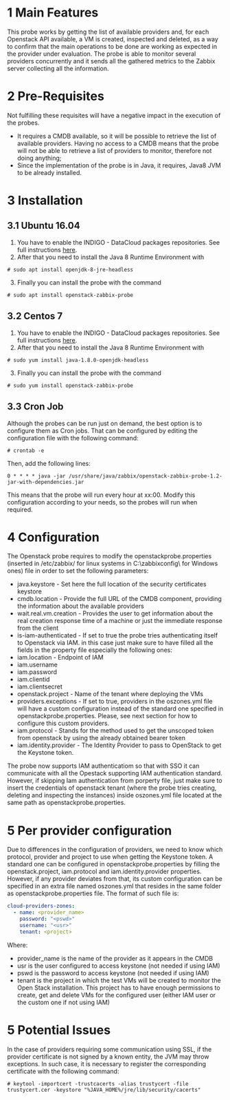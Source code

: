 # 1 Main Features

This probe works by getting the list of available providers and, for each Openstack API available, a VM is created, inspected and deleted, as a way to confirm that the main operations to be done are working as expected in the provider under evaluation. The probe is able to monitor several providers concurrently and it sends all the gathered metrics to the Zabbix server collecting all the information.

# 2 Pre-Requisites

Not fulfilling these requisites will have a negative impact in the execution of the probes.

 * It requires a CMDB available, so it will be possible to retrieve the list of available providers. Having no access to a CMDB means that the probe will not be able to retrieve a list of providers to monitor, therefore not doing anything;
 * Since the implementation of the probe is in Java, it requires, Java8 JVM to be already installed.

# 3 Installation

## 3.1 Ubuntu 16.04
  1. You have to enable the INDIGO - DataCloud packages repositories. See full instructions
  [here](https://indigo-dc.gitbooks.io/indigo-datacloud-releases/content/generic_installation_and_configuration_guide_2.html#id4).
  2. After that you need to install the Java 8 Runtime Environment with
  ```
  # sudo apt install openjdk-8-jre-headless
  ```
  3. Finally you can install the probe with the command
  ```
  # sudo apt install openstack-zabbix-probe
  ```

## 3.2 Centos 7
  1. You have to enable the INDIGO - DataCloud packages repositories. See full instructions
  [here](https://indigo-dc.gitbooks.io/indigo-datacloud-releases/content/generic_installation_and_configuration_guide_2.html#id4).
  2. After that you need to install the Java 8 Runtime Environment with
  ```
  # sudo yum install java-1.8.0-openjdk-headless
  ```
  3. Finally you can install the probe with the command
  ```
  # sudo yum install openstack-zabbix-probe
  ```

## 3.3 Cron Job
Although the probes can be run just on demand, the best option is to configure them as Cron jobs. That can be configured by editing the configuration file with the following command:
```
# crontab -e
```

Then, add the following lines:
```
0 * * * * java -jar /usr/share/java/zabbix/openstack-zabbix-probe-1.2-jar-with-dependencies.jar
```

This means that the probe will run every hour at xx:00. Modify this configuration according to your needs, so the probes will run when required.

# 4 Configuration

The Openstack probe requires to modify the openstackprobe.properties (inserted in /etc/zabbix/ for linux systems in C:\zabbixconfig\ for Windows ones) file in order to set the following parameters:
* java.keystore - Set here the full location of the security certificates keystore
* cmdb.location - Provide the full URL of the CMDB component, providing the information about the available providers
* wait.real.vm.creation - Provides the user to get information about the real creation response time of a machine or just the immediate response from the client
* is-iam-authenticated - If set to true the probe tries authenticating itself to Openstack via IAM. in this case just make sure to have filled all the fields in the property file especially the following ones:
* iam.location - Endpoint of IAM
* iam.username
* iam.password
* iam.clientid
* iam.clientsecret
* openstack.project - Name of the tenant where deploying the VMs
* providers.exceptions - If set to true, providers in the oszones.yml file will have a custom configuration instead of the standard one specified in openstackprobe.properties. Please, see next section for how to configure this custom providers.
* iam.protocol - Stands for the method used to get the unscoped token from openstack by using the already obtained bearer token
* iam.identity.provider - The Identity Provider to pass to OpenStack to get the Keystone token.

The probe now supports IAM authenticatiom so that with SSO it can communicate with all the Opestack supporting IAM authentication standard.
However, if skipping Iam authentication from porperty file, just make sure to insert the credentials of openstack tenant (where the probe tries creating, deleting and inspecting the instances) inside oszones.yml file located at the same path as openstackprobe.properties.

# 5 Per provider configuration
Due to differences in the configuration of providers, we need to know which protocol, provider and project to use when getting the Keystone token. A standard one can be configured in openstackprobe.properties by filling the openstack.project, iam.protocol and iam.identity.provider properties. However, if any provider deviates from that, its custom configuration can be specified in an extra file named oszones.yml that resides in the same folder as openstackprobe.properties file. The format of such file is:
```yaml
cloud-providers-zones:
  - name: <provider_name>
    password: "<pswd>"
    username: "<usr>"
    tenant: <project>
```

Where:
* provider_name is the name of the provider as it appears in the CMDB
* usr is the user configured to access keystone (not needed if using IAM)
* pswd is the password to access keystone (not needed if using IAM)
* tenant is the project in which the test VMs will be created to monitor the Open Stack installation. This project has to have enough permissions to create, get and delete VMs for the configured user (either IAM user or the custom one if not using IAM)

# 5 Potential Issues

In the case of providers requiring some communication using SSL, if the provider certificate is not signed by a known entity, the JVM may throw exceptions. In such case, it is necessary to register the corresponding certificate with the following command:
```
# keytool -importcert -trustcacerts -alias trustycert -file trustycert.cer -keystore "%JAVA_HOME%/jre/lib/security/cacerts"
```
